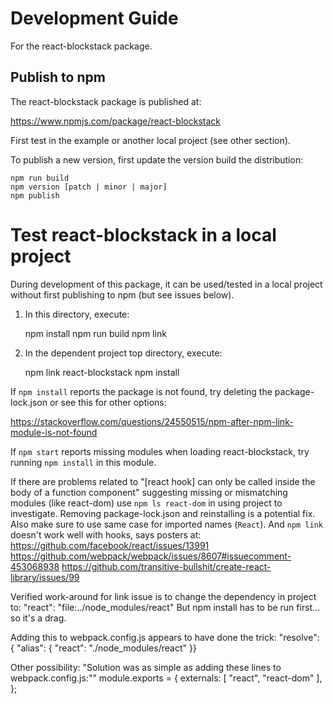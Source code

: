 # Development Guide

For the react-blockstack package.

## Publish to npm

The react-blockstack package is published at:

https://www.npmjs.com/package/react-blockstack

First test in the example or another local project (see other section).

To publish a new version, first update the version build the distribution:

    npm run build
    npm version [patch | minor | major]
    npm publish

# Test react-blockstack in a local project

During development of this package, it can be used/tested in a local project
without first publishing to npm (but see issues below).

1. In this directory, execute:

    npm install
    npm run build
    npm link

2. In the dependent project top directory, execute:

    npm link react-blockstack
    npm install

If `npm install` reports the package is not found, try deleting the package-lock.json or see this for other options:

https://stackoverflow.com/questions/24550515/npm-after-npm-link-module-is-not-found

If `npm start` reports missing modules when loading react-blockstack, try running `npm install` in this module.

If there are problems related to "[react hook] can only be called inside the body of a function component" suggesting missing or mismatching modules (like react-dom)
use `npm ls react-dom` in using project to investigate. Removing package-lock.json and
reinstalling is a potential fix. Also make sure to use same case for imported names (`React`). And `npm link` doesn't work well with hooks, says posters at:
https://github.com/facebook/react/issues/13991
https://github.com/webpack/webpack/issues/8607#issuecomment-453068938
https://github.com/transitive-bullshit/create-react-library/issues/99

Verified work-around for link issue is to change the dependency in project to:
"react": "file:../node_modules/react"
But npm install has to be run first... so it's a drag.

Adding this to webpack.config.js appears to have done the trick:
"resolve": { "alias": { "react": "./node_modules/react" }}

Other possibility:
"Solution was as simple as adding these lines to webpack.config.js:""
module.exports = {
    externals: [
        "react",
        "react-dom"
    ],
};

